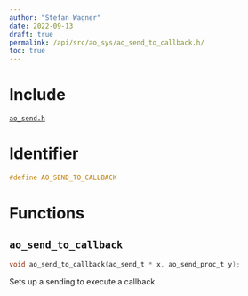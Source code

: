 ```yaml
---
author: "Stefan Wagner"
date: 2022-09-13
draft: true
permalink: /api/src/ao_sys/ao_send_to_callback.h/
toc: true
---
```


# Include

[`ao_send.h`](ao_send.h.md)

# Identifier

```c
#define AO_SEND_TO_CALLBACK
```

# Functions

## `ao_send_to_callback`

```c
void ao_send_to_callback(ao_send_t * x, ao_send_proc_t y);
```

Sets up a sending to execute a callback.
